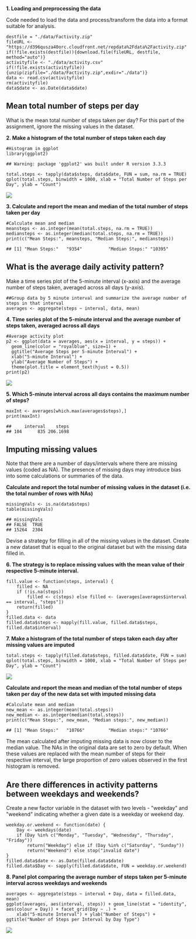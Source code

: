 **1. Loading and preprocessing the data**

Code needed to load the data and process/transform the data into a
format suitable for analysis.

    destfile = "./data/Factivity.zip"
    fileURL <- "https://d396qusza40orc.cloudfront.net/repdata%2Fdata%2Factivity.zip"
    if(!file.exists(destfile)){download.file(fileURL, destfile, method="auto")}
    activityfile <- "./data/activity.csv"
    if(!file.exists(activityfile)){unzip(zipfile="./data/Factivity.zip",exdir="./data")}
    data <- read.csv(activityfile)
    rm(activityfile)
    data$date <- as.Date(data$date)

Mean total number of steps per day
----------------------------------

What is the mean total number of steps taken per day? For this part of
the assignment, ignore the missing values in the dataset.

**2. Make a histogram of the total number of steps taken each day**

    #Histogram in ggplot
    library(ggplot2)

    ## Warning: package 'ggplot2' was built under R version 3.3.3

    total.steps <- tapply(data$steps, data$date, FUN = sum, na.rm = TRUE)
    qplot(total.steps, binwidth = 1000, xlab = "Total Number of Steps per Day", ylab = "Count")

![](PA1_template_files/figure-markdown_strict/unnamed-chunk-2-1.png)

**3. Calculate and report the mean and median of the total number of
steps taken per day**

    #Calculate mean and median
    meansteps <- as.integer(mean(total.steps, na.rm = TRUE))
    mediansteps <- as.integer(median(total.steps, na.rm = TRUE))
    print(c("Mean Steps:", meansteps, "Median Steps:", mediansteps))

    ## [1] "Mean Steps:"   "9354"          "Median Steps:" "10395"

What is the average daily activity pattern?
-------------------------------------------

Make a time series plot of the 5-minute interval (x-axis) and the
average number of steps taken, averaged across all days (y-axis).

    ##Group data by 5 minute interval and summarize the average number of steps in that interval
    averages <- aggregate(steps ~ interval, data, mean)

**4. Time series plot of the 5-minute interval and the average number of
steps taken, averaged across all days**

    #Average activity plot
    p2 <- ggplot(data = averages, aes(x = interval, y = steps)) +
      geom_line(color = "royalblue", size=1) +
      ggtitle("Average Steps per 5-minute Interval") +
      xlab("5-minute Interval") +
      ylab("Average Number of Steps") +
      theme(plot.title = element_text(hjust = 0.5))
    print(p2)

![](PA1_template_files/figure-markdown_strict/unnamed-chunk-5-1.png)

**5. Which 5-minute interval across all days contains the maximum number
of steps?**

    maxInt <- averages[which.max(averages$steps),]
    print(maxInt)

    ##     interval    steps
    ## 104      835 206.1698

Imputing missing values
-----------------------

Note that there are a number of days/intervals where there are missing
values (coded as NA). The presence of missing days may introduce bias
into some calculations or summaries of the data.

**Calculate and report the total number of missing values in the dataset
(i.e. the total number of rows with NAs)**

    missingVals <- is.na(data$steps)
    table(missingVals)

    ## missingVals
    ## FALSE  TRUE 
    ## 15264  2304

Devise a strategy for filling in all of the missing values in the
dataset. Create a new dataset that is equal to the original dataset but
with the missing data filled in.

**6. The strategy is to replace missing values with the mean value of
their respective 5-minute interval.**

    fill.value <- function(steps, interval) {
        filled <- NA
        if (!is.na(steps)) 
            filled <- c(steps) else filled <- (averages[averages$interval == interval, "steps"])
        return(filled)
    }
    filled.data <- data
    filled.data$steps <- mapply(fill.value, filled.data$steps, filled.data$interval)

**7. Make a histogram of the total number of steps taken each day after
missing values are imputed**

    total.steps <- tapply(filled.data$steps, filled.data$date, FUN = sum)
    qplot(total.steps, binwidth = 1000, xlab = "Total Number of Steps per Day", ylab = "Count")

![](PA1_template_files/figure-markdown_strict/unnamed-chunk-9-1.png)

**Calculate and report the mean and median of the total number of steps
taken per day of the new data set with imputed missing data**

    #Calculate mean and median
    new_mean <- as.integer(mean(total.steps))
    new_median <- as.integer(median(total.steps))
    print(c("Mean Steps:", new_mean, "Median steps:", new_median))

    ## [1] "Mean Steps:"   "10766"         "Median steps:" "10766"

The mean calculated after imputing missing data is now closer to the
median value. The NAs in the original data are set to zero by default.
When these values are replaced with the mean number of steps for their
respective interval, the large proportion of zero values observed in the
first histogram is removed.

Are there differences in activity patterns between weekdays and weekends?
-------------------------------------------------------------------------

Create a new factor variable in the dataset with two levels - "weekday"
and "weekend" indicating whether a given date is a weekday or weekend
day.

    weekday.or.weekend <- function(date) {
        Day <- weekdays(date)
        if (Day %in% c("Monday", "Tuesday", "Wednesday", "Thursday", "Friday")) 
            return("Weekday") else if (Day %in% c("Saturday", "Sunday")) 
            return("Weekend") else stop("invalid date")
    }
    filled.data$date <- as.Date(filled.data$date)
    filled.data$Day <- sapply(filled.data$date, FUN = weekday.or.weekend)

**8. Panel plot comparing the average number of steps taken per 5-minute
interval across weekdays and weekends**

    averages <- aggregate(steps ~ interval + Day, data = filled.data, mean)
    ggplot(averages, aes(interval, steps)) + geom_line(stat = "identity", aes(colour = Day)) + facet_grid(Day ~ .) + 
        xlab("5-minute Interval") + ylab("Number of Steps") + ggtitle("Number of Steps per Interval by Day Type")

![](PA1_template_files/figure-markdown_strict/unnamed-chunk-12-1.png)
